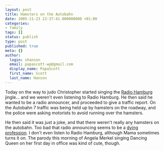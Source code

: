 ```yaml
---
layout: post
title: Hamsters on the Autobahn
date: 2005-11-23 22:37:41.000000000 +01:00
categories:
- family
tags: []
status: publish
type: post
published: true
meta: {}
author:
  login: shanson
  email: papascott-wp@gmail.com
  display_name: PapaScott
  first_name: Scott
  last_name: Hanson
---
```

<p>Today on the way to judo Christopher started singing the <a href="http://www.radiohamburg.de/">Radio Hamburg</a> jingle... and we weren't even listening to Radio Hamburg. He then said he wanted to be a radio announcer, and proceeded to give a traffic report. On the Autobahn 7 traffic was being held up by hamsters on the roadway, and the police were asking motorists to avoid running over the hamsters.</p>
<p>He then said it was just a joke, and that there weren't really any hamsters on the autobahn. Too bad that radio announcing seems to be a <a href="http://www.hebig.com/archives/003521.shtml" title="Random radio by Heiko Hebig | hebig.com">dying profession</a>. I don't even listen to Radio Hamburg, although Mama sometimes turns it on. The parody this morning of Angela Merkel singing Dancing Queen on her first day in office was kind of cute, though.</p>
